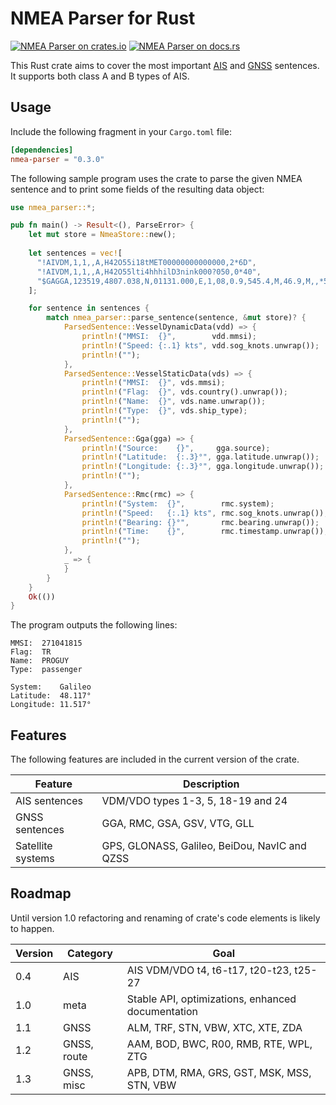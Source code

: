 # NMEA Parser for Rust

[![NMEA Parser on crates.io][cratesio-image]][cratesio]
[![NMEA Parser on docs.rs][docsrs-image]][docsrs]

[cratesio-image]: https://img.shields.io/crates/v/nmea-parser.svg
[cratesio]: https://crates.io/crates/nmea-parser
[docsrs-image]: https://docs.rs/nmea-parser/badge.svg
[docsrs]: https://docs.rs/nmea-parser

This Rust crate aims to cover the most important [AIS] and [GNSS] sentences. It 
supports both class A and B types of AIS.

## Usage

Include the following fragment in your `Cargo.toml` file:

```toml
[dependencies]
nmea-parser = "0.3.0"
```

The following sample program uses the crate to parse the given NMEA sentence 
and to print some  fields of the resulting data object:

```rust
use nmea_parser::*;

pub fn main() -> Result<(), ParseError> {
    let mut store = NmeaStore::new();
    
    let sentences = vec![
      "!AIVDM,1,1,,A,H42O55i18tMET00000000000000,2*6D",
      "!AIVDM,1,1,,A,H42O55lti4hhhilD3nink000?050,0*40",
      "$GAGGA,123519,4807.038,N,01131.000,E,1,08,0.9,545.4,M,46.9,M,,*56",
    ];

    for sentence in sentences {    
        match nmea_parser::parse_sentence(sentence, &mut store)? {
            ParsedSentence::VesselDynamicData(vdd) => {
                println!("MMSI:  {}",        vdd.mmsi);
                println!("Speed: {:.1} kts", vdd.sog_knots.unwrap());
                println!("");
            },
            ParsedSentence::VesselStaticData(vds) => {
                println!("MMSI:  {}", vds.mmsi);
                println!("Flag:  {}", vds.country().unwrap());
                println!("Name:  {}", vds.name.unwrap());
                println!("Type:  {}", vds.ship_type);
                println!("");
            },
            ParsedSentence::Gga(gga) => {
                println!("Source:    {}",     gga.source);
                println!("Latitude:  {:.3}°", gga.latitude.unwrap());
                println!("Longitude: {:.3}°", gga.longitude.unwrap());
                println!("");
            },
            ParsedSentence::Rmc(rmc) => {
                println!("System:  {}",        rmc.system);
                println!("Speed:   {:.1} kts", rmc.sog_knots.unwrap());
                println!("Bearing: {}°",       rmc.bearing.unwrap());
                println!("Time:    {}",        rmc.timestamp.unwrap());
                println!("");
            },
            _ => {
            }
        }
    }
    Ok(())
}
```

The program outputs the following lines:

```
MMSI:  271041815
Flag:  TR
Name:  PROGUY
Type:  passenger

System:    Galileo
Latitude:  48.117°
Longitude: 11.517°

```

## Features

The following features are included in the current version of the crate.

|Feature          |Description                                                                        |
|-----------------|-----------------------------------------------------------------------------------|
|AIS sentences    |VDM/VDO types 1-3, 5, 18-19 and 24                                                 |
|GNSS sentences   |GGA, RMC, GSA, GSV, VTG, GLL                                                       |
|Satellite systems|GPS, GLONASS, Galileo, BeiDou, NavIC and QZSS                                      | 

## Roadmap

Until version 1.0 refactoring and renaming of crate's code elements is likely to happen.

|Version |Category    |Goal                                                                 |
|--------|------------|---------------------------------------------------------------------|
|0.4     |AIS         |AIS VDM/VDO t4, t6-t17, t20-t23, t25-27                              |
|1.0     |meta        |Stable API, optimizations, enhanced documentation                    |
|1.1     |GNSS        |ALM, TRF, STN, VBW, XTC, XTE, ZDA                                    |
|1.2     |GNSS, route |AAM, BOD, BWC, R00, RMB, RTE, WPL, ZTG                               |
|1.3     |GNSS, misc  |APB, DTM, RMA, GRS, GST, MSK, MSS, STN, VBW                          |

[AIS]: https://en.wikipedia.org/wiki/Automatic_identification_system
[GNSS]: https://en.wikipedia.org/wiki/Satellite_navigation

